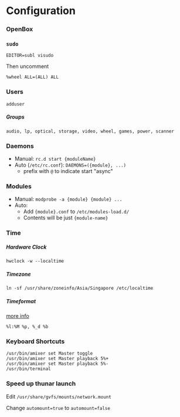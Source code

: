 Configuration
=============

### OpenBox

### `sudo`

	EDITOR=subl visudo

Then uncomment 

	%wheel ALL=(ALL) ALL

### Users

	adduser

##### Groups

	audio, lp, optical, storage, video, wheel, games, power, scanner

### Daemons 

- Manual: `rc.d start {moduleName}`
- Auto (`/etc/rc.conf`): `DAEMONS=({module}, ...)`
	- prefix with `@` to indicate start "async"

### Modules

- Manual: `modprobe -a {module} {module} ...`
- Auto:
	- Add `{module}.conf` to `/etc/modules-load.d/`
	- Contents will be just `{module-name}`

### Time

##### Hardware Clock

	hwclock -w --localtime

##### Timezone

	ln -sf /usr/share/zoneinfo/Asia/Singapore /etc/localtime

##### Timeformat

[more info](http://www.linuxquestions.org/questions/slackware-14/xfce-clock-custom-formatting-codes-753433/)

	%l:%M %p, %_d %b

### Keyboard Shortcuts

	/usr/bin/amixer set Master toggle
	/usr/bin/amixer set Master playback 5%+
	/usr/bin/amixer set Master playback 5%-
	/usr/bin/terminal

### Speed up thunar launch

Edit `/usr/share/gvfs/mounts/network.mount`

Change `automount=true` to `automount=false`
